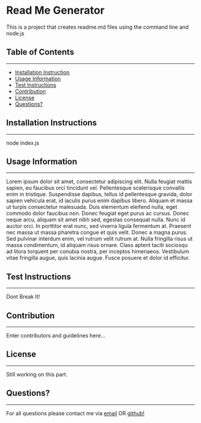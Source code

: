 # Read Me Generator

This is a project that creates readme.md files using the command line and node.js

## Table of Contents

---

- [Installation Instruction](#installation-instructions)
- [Usage Information](#usage-information)
- [Test Instructions](#test-instructions)
- [Contribution](#contribution)
- [License](#license)
- [Questions?](#questions)

## Installation Instructions

---

node index.js

## Usage Information

---

Lorem ipsum dolor sit amet, consectetur adipiscing elit. Nulla feugiat mattis sapien, eu faucibus orci tincidunt vel. Pellentesque scelerisque convallis enim in tristique. Suspendisse dapibus, tellus id pellentesque gravida, dolor sapien vehicula erat, id iaculis purus enim dapibus libero. Aliquam et massa ut turpis consectetur malesuada. Duis elementum eleifend nulla, eget commodo dolor faucibus non. Donec feugiat eget purus ac cursus. Donec neque arcu, aliquam sit amet nibh sed, egestas consequat nulla. Nunc id auctor orci. In porttitor erat nunc, sed viverra ligula fermentum at. Praesent nec massa ut massa pharetra congue et quis velit. Donec a magna purus. Sed pulvinar interdum enim, vel rutrum velit rutrum at. Nulla fringilla risus ut massa condimentum, id aliquam risus ornare. Class aptent taciti sociosqu ad litora torquent per conubia nostra, per inceptos himenaeos. Vestibulum vitae fringilla augue, quis lacinia augue. Fusce posuere et dolor id efficitur.

## Test Instructions

---

Dont Break It!

## Contribution

---

Enter contributors and guidelines here...

## License

---

Still working on this part.

## Questions?

---

For all questions please contact me via [email](mailto:mistatempini@gmail.com) OR [github!](https://github.com/btempini)
